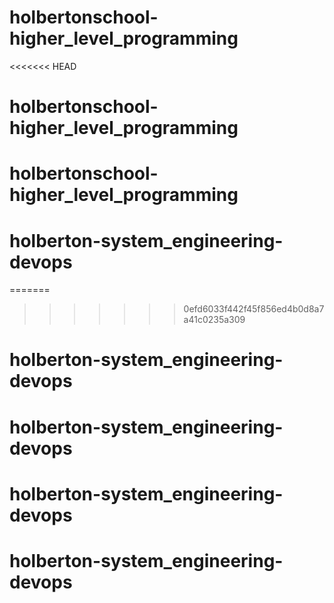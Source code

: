 # holbertonschool-higher_level_programming
<<<<<<< HEAD
# holbertonschool-higher_level_programming
# holbertonschool-higher_level_programming
# holberton-system_engineering-devops
=======
>>>>>>> 0efd6033f442f45f856ed4b0d8a7a41c0235a309
# holberton-system_engineering-devops
# holberton-system_engineering-devops
# holberton-system_engineering-devops
# holberton-system_engineering-devops
